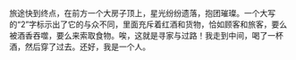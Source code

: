 旅途快到终点，在前方一个大房子顶上，星光纷纷遗落，抱团璀璨。一个大写的“2”字标示出了它的与众不同，里面充斥着红酒和货物，恰如顾客和旅客，要么被酒香吞噬，要么来索取食物。唉，这就是寻家与过路！我走到中间，喝了一杯酒，然后穿了过去。还好，我是一个人。